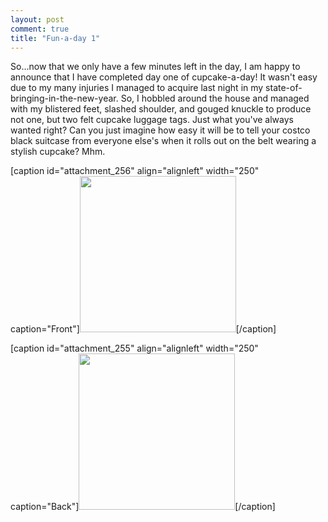 ```yaml
---
layout: post
comment: true
title: "Fun-a-day 1"
---
```

So...now that we only have a few minutes left in the day, I am happy to announce that I have completed day one of cupcake-a-day! It wasn't easy due to my many injuries I managed to acquire last night in my state-of-bringing-in-the-new-year. So, I hobbled around the house and managed with my blistered feet, slashed shoulder, and gouged knuckle to produce not one, but two felt cupcake luggage tags. Just what you've always wanted right? Can you just imagine how easy it will be to tell your costco black suitcase from everyone else's when it rolls out on the belt wearing a stylish cupcake? Mhm.

[caption id="attachment_256" align="alignleft" width="250" caption="Front"]<a rel="attachment wp-att-256" href="http://ieatcupcakes.com/2011/01/01/fun-a-day-1/luggage-tags-front-2/"><img class="size-thumbnail wp-image-256" title="luggage-tags-front" src="http://ieatcupcakes.com/wp-content/uploads/2011/01/luggage-tags-front1-250x250.jpg" alt="" width="250" height="250" /></a>[/caption]

[caption id="attachment_255" align="alignleft" width="250" caption="Back"]<a rel="attachment wp-att-255" href="http://ieatcupcakes.com/2011/01/01/fun-a-day-1/luggage-tags-back-2/"><img class="size-thumbnail wp-image-255" title="luggage-tags-back" src="http://ieatcupcakes.com/wp-content/uploads/2011/01/luggage-tags-back1-250x250.jpg" alt="" width="250" height="250" /></a>[/caption] 

